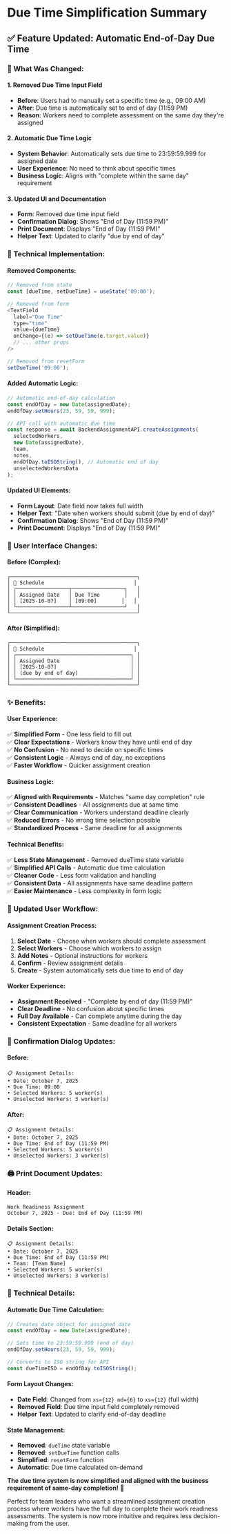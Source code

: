 # Due Time Simplification Summary

## ✅ **Feature Updated: Automatic End-of-Day Due Time**

### **🎯 What Was Changed:**

#### **1. Removed Due Time Input Field**
- **Before**: Users had to manually set a specific time (e.g., 09:00 AM)
- **After**: Due time is automatically set to end of day (11:59 PM)
- **Reason**: Workers need to complete assessment on the same day they're assigned

#### **2. Automatic Due Time Logic**
- **System Behavior**: Automatically sets due time to 23:59:59.999 for assigned date
- **User Experience**: No need to think about specific times
- **Business Logic**: Aligns with "complete within the same day" requirement

#### **3. Updated UI and Documentation**
- **Form**: Removed due time input field
- **Confirmation Dialog**: Shows "End of Day (11:59 PM)"
- **Print Document**: Displays "End of Day (11:59 PM)"
- **Helper Text**: Updated to clarify "due by end of day"

### **🔧 Technical Implementation:**

#### **Removed Components:**
```javascript
// Removed from state
const [dueTime, setDueTime] = useState('09:00');

// Removed from form
<TextField
  label="Due Time"
  type="time"
  value={dueTime}
  onChange={(e) => setDueTime(e.target.value)}
  // ... other props
/>

// Removed from resetForm
setDueTime('09:00');
```

#### **Added Automatic Logic:**
```javascript
// Automatic end-of-day calculation
const endOfDay = new Date(assignedDate);
endOfDay.setHours(23, 59, 59, 999);

// API call with automatic due time
const response = await BackendAssignmentAPI.createAssignments(
  selectedWorkers,
  new Date(assignedDate),
  team,
  notes,
  endOfDay.toISOString(), // Automatic end of day
  unselectedWorkersData
);
```

#### **Updated UI Elements:**
- **Form Layout**: Date field now takes full width
- **Helper Text**: "Date when workers should submit (due by end of day)"
- **Confirmation Dialog**: Shows "End of Day (11:59 PM)"
- **Print Document**: Displays "End of Day (11:59 PM)"

### **🎨 User Interface Changes:**

#### **Before (Complex):**
```
┌─────────────────────────────────────────┐
│ 📅 Schedule                             │
│ ┌─────────────────┬─────────────────┐   │
│ │ Assigned Date   │ Due Time        │   │
│ │ [2025-10-07]    │ [09:00]        │   │
│ └─────────────────┴─────────────────┘   │
└─────────────────────────────────────────┘
```

#### **After (Simplified):**
```
┌─────────────────────────────────────────┐
│ 📅 Schedule                             │
│ ┌─────────────────────────────────────┐ │
│ │ Assigned Date                       │ │
│ │ [2025-10-07]                        │ │
│ │ (due by end of day)                 │ │
│ └─────────────────────────────────────┘ │
└─────────────────────────────────────────┘
```

### **✨ Benefits:**

#### **User Experience:**
✅ **Simplified Form** - One less field to fill out  
✅ **Clear Expectations** - Workers know they have until end of day  
✅ **No Confusion** - No need to decide on specific times  
✅ **Consistent Logic** - Always end of day, no exceptions  
✅ **Faster Workflow** - Quicker assignment creation  

#### **Business Logic:**
✅ **Aligned with Requirements** - Matches "same day completion" rule  
✅ **Consistent Deadlines** - All assignments due at same time  
✅ **Clear Communication** - Workers understand deadline clearly  
✅ **Reduced Errors** - No wrong time selection possible  
✅ **Standardized Process** - Same deadline for all assignments  

#### **Technical Benefits:**
✅ **Less State Management** - Removed dueTime state variable  
✅ **Simplified API Calls** - Automatic due time calculation  
✅ **Cleaner Code** - Less form validation and handling  
✅ **Consistent Data** - All assignments have same deadline pattern  
✅ **Easier Maintenance** - Less complexity in form logic  

### **📱 Updated User Workflow:**

#### **Assignment Creation Process:**
1. **Select Date** - Choose when workers should complete assessment
2. **Select Workers** - Choose which workers to assign
3. **Add Notes** - Optional instructions for workers
4. **Confirm** - Review assignment details
5. **Create** - System automatically sets due time to end of day

#### **Worker Experience:**
- **Assignment Received** - "Complete by end of day (11:59 PM)"
- **Clear Deadline** - No confusion about specific times
- **Full Day Available** - Can complete anytime during the day
- **Consistent Expectation** - Same deadline for all workers

### **🎯 Confirmation Dialog Updates:**

#### **Before:**
```
📋 Assignment Details:
• Date: October 7, 2025
• Due Time: 09:00
• Selected Workers: 5 worker(s)
• Unselected Workers: 3 worker(s)
```

#### **After:**
```
📋 Assignment Details:
• Date: October 7, 2025
• Due Time: End of Day (11:59 PM)
• Selected Workers: 5 worker(s)
• Unselected Workers: 3 worker(s)
```

### **🖨️ Print Document Updates:**

#### **Header:**
```
Work Readiness Assignment
October 7, 2025 - Due: End of Day (11:59 PM)
```

#### **Details Section:**
```
📋 Assignment Details:
• Date: October 7, 2025
• Due Time: End of Day (11:59 PM)
• Team: [Team Name]
• Selected Workers: 5 worker(s)
• Unselected Workers: 3 worker(s)
```

### **🔧 Technical Details:**

#### **Automatic Due Time Calculation:**
```javascript
// Creates date object for assigned date
const endOfDay = new Date(assignedDate);

// Sets time to 23:59:59.999 (end of day)
endOfDay.setHours(23, 59, 59, 999);

// Converts to ISO string for API
const dueTimeISO = endOfDay.toISOString();
```

#### **Form Layout Changes:**
- **Date Field**: Changed from `xs={12} md={6}` to `xs={12}` (full width)
- **Removed Field**: Due time input field completely removed
- **Helper Text**: Updated to clarify end-of-day deadline

#### **State Management:**
- **Removed**: `dueTime` state variable
- **Removed**: `setDueTime` function calls
- **Simplified**: `resetForm` function
- **Automatic**: Due time calculated on-demand

**The due time system is now simplified and aligned with the business requirement of same-day completion!** 🎯

Perfect for team leaders who want a streamlined assignment creation process where workers have the full day to complete their work readiness assessments. The system is now more intuitive and requires less decision-making from the user.








